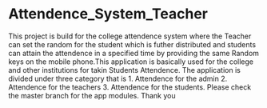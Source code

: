 # Attendence_System_Teacher
This project is build for the college attendence system where the Teacher can set the random for the student which is futher distributed and students can attain the attendence in a specified time by providing the same Random keys on the mobile phone.This application is basically used for the college and other institutions for takin Students Attendence. The application is divided under three category that is 1. Attendence for the admin 2. Attendence for the teachers 3. Attendence for the students. Please check the master branch for the app modules. Thank you
